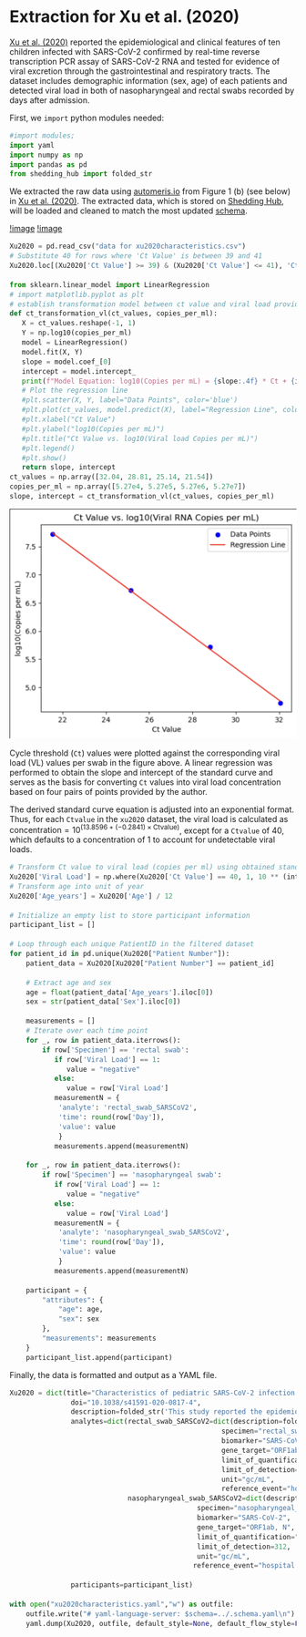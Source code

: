 # Extraction for Xu et al. (2020)

[Xu et al. (2020)](https://www.nature.com/articles/s41591-020-0817-4) reported the epidemiological and clinical features of ten children infected with SARS-CoV-2 confirmed by real-time reverse transcription PCR assay of SARS-CoV-2 RNA and tested for evidence of viral excretion through the gastrointestinal and respiratory tracts. The dataset includes demographic information (sex, age) of each patients and detected viral load in both of nasopharyngeal and rectal swabs recorded by days after admission.

First, we `import` python modules needed:

```python
#import modules;
import yaml
import numpy as np
import pandas as pd
from shedding_hub import folded_str
```

We extracted the raw data using [automeris.io](https://automeris.io/) from Figure 1 (b) (see below) in [Xu et al. (2020)](https://www.nature.com/articles/s41591-020-0817-4/figures/1). The extracted data, which is stored on [Shedding Hub](https://github.com/shedding-hub/shedding-hub/tree/main/data/peiris2003clinical), will be loaded and cleaned to match the most updated [schema](https://github.com/shedding-hub/shedding-hub/blob/main/data/.schema.yaml).

[!image](patient_data_rectal.png)
[!image](patient_data_nasopharyngeal.png)

```python
Xu2020 = pd.read_csv("data for xu2020characteristics.csv")
# Substitute 40 for rows where 'Ct Value' is between 39 and 41
Xu2020.loc[(Xu2020['Ct Value'] >= 39) & (Xu2020['Ct Value'] <= 41), 'Ct Value'] = 40

from sklearn.linear_model import LinearRegression
# import matplotlib.pyplot as plt
# establish transformation model between ct value and viral load provided four pairs of point by author
def ct_transformation_vl(ct_values, copies_per_ml):
   X = ct_values.reshape(-1, 1)
   Y = np.log10(copies_per_ml)
   model = LinearRegression()
   model.fit(X, Y)
   slope = model.coef_[0]
   intercept = model.intercept_
   print(f"Model Equation: log10(Copies per mL) = {slope:.4f} * Ct + {intercept:.4f}")
   # Plot the regression line
   #plt.scatter(X, Y, label="Data Points", color='blue')
   #plt.plot(ct_values, model.predict(X), label="Regression Line", color='red')
   #plt.xlabel("Ct Value")
   #plt.ylabel("log10(Copies per mL)")
   #plt.title("Ct Value vs. log10(Viral load Copies per mL)")
   #plt.legend()
   #plt.show() 
   return slope, intercept
ct_values = np.array([32.04, 28.81, 25.14, 21.54])
copies_per_ml = np.array([5.27e4, 5.27e5, 5.27e6, 5.27e7])
slope, intercept = ct_transformation_vl(ct_values, copies_per_ml)
```

![Linear Regression Plot](ct_value_vs_viral_load.png)

Cycle threshold (`Ct`) values were plotted against the corresponding viral load (VL) values per swab in the figure above. A linear regression was performed to obtain the slope and intercept of the standard curve and serves as the basis for converting `Ct` values into viral load concentration based on four pairs of points provided by the author.

The derived standard curve equation is adjusted into an exponential format. Thus, for each `Ctvalue` in the `xu2020` dataset, the viral load is calculated as $\text{concentration} = 10^{(13.8596 + (-0.2841) \times \text{Ctvalue})}$, except for a `Ctvalue` of 40, which defaults to a concentration of 1 to account for undetectable viral loads.

```python
# Transform Ct value to viral load (copies per ml) using obtained standard curve
Xu2020['Viral Load'] = np.where(Xu2020['Ct Value'] == 40, 1, 10 ** (intercept + slope * Xu2020['Ct Value']))
# Transform age into unit of year
Xu2020['Age_years'] = Xu2020['Age'] / 12

# Initialize an empty list to store participant information
participant_list = []

# Loop through each unique PatientID in the filtered dataset
for patient_id in pd.unique(Xu2020["Patient Number"]):
    patient_data = Xu2020[Xu2020["Patient Number"] == patient_id]
    
    # Extract age and sex
    age = float(patient_data['Age_years'].iloc[0])
    sex = str(patient_data['Sex'].iloc[0])

    measurements = []
    # Iterate over each time point
    for _, row in patient_data.iterrows():
        if row['Specimen'] == 'rectal swab':
           if row['Viral Load'] == 1:
              value = "negative"
           else:
              value = row['Viral Load']
           measurementN = {
            'analyte': 'rectal_swab_SARSCoV2',
            'time': round(row['Day']),
            'value': value
            }
           measurements.append(measurementN)

    for _, row in patient_data.iterrows():
        if row['Specimen'] == 'nasopharyngeal swab':
           if row['Viral Load'] == 1:
              value = "negative"
           else:
              value = row['Viral Load']
           measurementN = {
            'analyte': 'nasopharyngeal_swab_SARSCoV2',
            'time': round(row['Day']),
            'value': value
            }
           measurements.append(measurementN)

    participant = {
        "attributes": {
            "age": age,
            "sex": sex
        },
        "measurements": measurements
    }
    participant_list.append(participant)
```

Finally, the data is formatted and output as a YAML file.

```python
Xu2020 = dict(title="Characteristics of pediatric SARS-CoV-2 infection and potential evidence for persistent fecal viral shedding",
               doi="10.1038/s41591-020-0817-4",
               description=folded_str('This study reported the epidemiological and clinical features of ten children infected with SARS-CoV-2 confirmed by real-time reverse transcription PCR assay of SARS-CoV-2 RNA and tested for evidence of viral excretion through the gastrointestinal and respiratory tracts. A total of 107 samples in both of nasopharyngeal and rectal swabs were collected and ct values were recorded by days after admission. The standard curve of transforming ct value into viral load was calculated based on the concentration provided by the author.\n'),
               analytes=dict(rectal_swab_SARSCoV2=dict(description=folded_str("SARS-CoV-2 RNA copy number concentration in rectal swab samples. The unit of concentration were converted to copies per ml from Ct values based on standard curve calculated from the concentration provided by the author.\n"),
                                                    specimen="rectal_swab",
                                                    biomarker="SARS-CoV-2",
                                                    gene_target="ORF1ab, N", 
                                                    limit_of_quantification='unknown', 
                                                    limit_of_detection=312, 
                                                    unit="gc/mL", 
                                                    reference_event="hospital admission"), 
                             nasopharyngeal_swab_SARSCoV2=dict(description=folded_str("SARS-CoV-2 RNA copy number concentration in nasopharyngeal swab samples. The unit of concentration were converted to copies per ml from Ct values based on standard curve calculated from the concentration provided by the author.\n"),
                                              specimen="nasopharyngeal_swab",
                                              biomarker="SARS-CoV-2",
                                              gene_target="ORF1ab, N",
                                              limit_of_quantification="unknown",
                                              limit_of_detection=312,
                                              unit="gc/mL",
                                             reference_event="hospital admission")), 

               participants=participant_list)

with open("xu2020characteristics.yaml","w") as outfile:
    outfile.write("# yaml-language-server: $schema=../.schema.yaml\n")
    yaml.dump(Xu2020, outfile, default_style=None, default_flow_style=False, sort_keys=False)
```